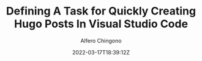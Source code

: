 ---
author: "Alfero Chingono"
title: "Defining A Task for Quickly Creating Hugo Posts In Visual Studio Code"
date: 2022-03-17T18:39:12Z
draft: true
description: ""
slug: defining-task-quickly-creating-hugo-posts-vscode
tags: [
    "vscode",
    "tasks"
]
categories: [
"How To",
"Setup"
]
image: "cover.jpg"
---